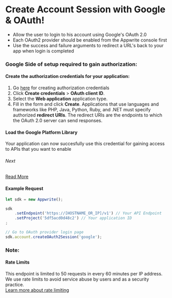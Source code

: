 # Create Account Session with Google & OAuth!

- Allow the user to login to his account using Google's OAuth 2.0 
- Each OAuth2 provider should be enabled from the Appwrite console first
- Use the success and failure arguments to redirect a URL's back to your app when login is completed

### Google Side of setup required to gain authorization:
#### Create the authorization credentials for your application:
1. Go [here](https://console.developers.google.com/apis/credentials) for creating authorization credentials  
2. Click **Create credentials** > **OAuth client ID**.
3. Select the **Web application** application type.
4. Fill in the form and click **Create**. 
Applications that use languages and frameworks like PHP, Java, Python, Ruby, and .NET must specify authorized **redirect URIs**. The redirect URIs are the endpoints to which the OAuth 2.0 server can send responses.

#### Load the Google Platform Library

Your application can now succesfully use this credential for gaining access to APIs that you want to enable  

###### Next



[Read More](https://developers.google.com/identity/sign-in/web/sign-in)

#### Example Request
```js
let sdk = new Appwrite();

sdk
    .setEndpoint('https://[HOSTNAME_OR_IP]/v1') // Your API Endpoint
    .setProject('5df5acd0d48c2') // Your application ID
;

// Go to OAuth provider login page
sdk.account.createOAuth2Session('google');
```

### Note:
#### Rate Limits
This endpoint is limited to 50 requests in every 60 minutes per IP address.   
We use rate limits to avoid service abuse by users and as a security practice.  
[Learn more about rate limiting](https://appwrite.io/docs/rate-limits)
